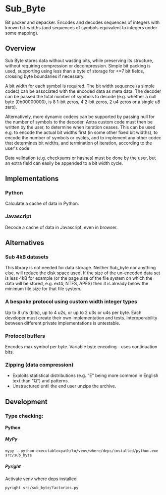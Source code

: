 # Sub_Byte

Bit packer and depacker.  Encodes and decodes sequences of integers with known bit-widths (and sequences of symbols equivalent to integers under some mapping).

## Overview

Sub Byte stores data without wasting bits, while preserving its structure, without requiring compression or decompression.  Simple bit packing is used, supporting using less than a byte of storage for <=7 bit fields, crossing byte 
boundaries if necessary.

A bit width for each symbol is required.  The bit width sequence (a simple codec) can be associated with the encoded data as meta data.  The decoder can be passed the total number of symbols to decode (e.g. whether a null byte (0b00000000), is 8 1-bit zeros, 4 2-bit zeros, 2 u4 zeros or a single u8 zero).  

Alternatively, more dynamic codecs can be supported by passing null for the number of symbols to the decoder.  Axtra custom code 
must then be written by the user, to determine when iteration ceases.  This can be used e.g. to encode the actual bit widths first (in some other fixed bit widths), to encode the number of symbols or cycles, and to implement any other codec that determines bit widths, and termination of iteration, according to the user's code.

Data validation (e.g. checksums or hashes) must be done by the user, but an extra field can easily be appended to a bit width cycle.

## Implementations

### Python
Calculate a cache of data in Python.

### Javascript
Decode a cache of data in Javascript, even in browser.

## Alternatives

### Sub 4kB datasets
This library is not needed for data storage.  Neither Sub_byte nor anything else, will reduce the disk space used.
If the size of the un-encoded data set is less 4kB for example (or the page size of the file system on which the data will be stored, e.g. ext4, NTFS, APFS) then it is already below the minimum file size for that file system. 

### A bespoke protocol using custom width integer types

Up to 8 u1s (bits), up to 4 u2s, or up to 2 u3s or u4s per byte.
Each developer must create their own implementation and tests.
Interoperability between different private implementations is untestable.

### Protocol buffers

Encodes max symbol per byte. Variable byte encoding - uses continuation bits.

### Zipping (data compression)

- Exploits statistical distributions (e.g. "E" being more common in English text than "Q") and patterns.
- Unstructured until the end user unzips the archive.


## Development

### Type checking:
#### Python
##### MyPy
```shell
mypy --python-executable=path/to/venv/where/deps/installed/python.exe src/sub_byte
```

##### Pyright
Activate venv where deps installed
```shell
pyright src/sub_byte/factories.py
```